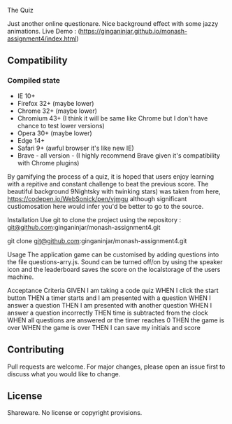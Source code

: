 The Quiz

Just another online questionare. Nice background effect with some jazzy animations. 
Live Demo : (https://ginganinjar.github.io/monash-assignment4/index.html)

## Compatibility
### Compiled state
- IE 10+
- Firefox 32+ (maybe lower)
- Chrome 32+ (maybe lower)
- Chromium 43+ (I think it will be same like Chrome but I don't have chance to test lower versions)
- Opera 30+ (maybe lower)
- Edge 14+
- Safari 9+ (awful browser it's like new IE)
- Brave - all version - (I highly recommend Brave given it's compatibility with Chrome plugins) 


By gamifying the process of a quiz, it is hoped that users enjoy learning with a repitive and constant challenge to beat the previous score. The beautiful background 9Nightsky with twinking stars) was taken from here, https://codepen.io/WebSonick/pen/vjmgu although significant custiomosation here would infer you'd be better to go to the source.

Installation
Use git to clone the project using the repository : git@github.com:ginganinjar/monash-assignment4.git

git clone git@github.com:ginganinjar/monash-assignment4.git

Usage
The application game can be customised by adding questions into the file questions-arry.js. Sound can be turned off/on by using the speaker icon and the leaderboard saves the score on the localstorage of the users machine. 

Acceptance Criteria
GIVEN I am taking a code quiz
WHEN I click the start button
THEN a timer starts and I am presented with a question
WHEN I answer a question
THEN I am presented with another question
WHEN I answer a question incorrectly
THEN time is subtracted from the clock
WHEN all questions are answered or the timer reaches 0
THEN the game is over
WHEN the game is over
THEN I can save my initials and score

## Contributing
Pull requests are welcome. For major changes, please open an issue first to discuss what you would like to change.

## License
Shareware. No license or copyright provisions.